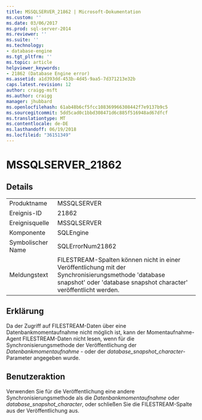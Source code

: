 ```yaml
---
title: MSSQLSERVER_21862 | Microsoft-Dokumentation
ms.custom: ''
ms.date: 03/06/2017
ms.prod: sql-server-2014
ms.reviewer: ''
ms.suite: ''
ms.technology:
- database-engine
ms.tgt_pltfrm: ''
ms.topic: article
helpviewer_keywords:
- 21862 (Database Engine error)
ms.assetid: a1d393dd-453b-4d45-9aa5-7d371213e32b
caps.latest.revision: 12
author: craigg-msft
ms.author: craigg
manager: jhubbard
ms.openlocfilehash: 61ab48b6cf5fcc108369966308442f7e9137b9c5
ms.sourcegitcommit: 5dd5cad0c1bbd308471d6c885f516948ad67dfcf
ms.translationtype: MT
ms.contentlocale: de-DE
ms.lasthandoff: 06/19/2018
ms.locfileid: "36151349"
---
```

# <a name="mssqlserver21862"></a>MSSQLSERVER_21862
    
## <a name="details"></a>Details  
  
|||  
|-|-|  
|Produktname|MSSQLSERVER|  
|Ereignis-ID|21862|  
|Ereignisquelle|MSSQLSERVER|  
|Komponente|SQLEngine|  
|Symbolischer Name|SQLErrorNum21862|  
|Meldungstext|FILESTREAM-Spalten können nicht in einer Veröffentlichung mit der Synchronisierungsmethode 'database snapshot' oder 'database snapshot character' veröffentlicht werden.|  
  
## <a name="explanation"></a>Erklärung  
 Da der Zugriff auf FILESTREAM-Daten über eine Datenbankmomentaufnahme nicht möglich ist, kann der Momentaufnahme-Agent FILESTREAM-Daten nicht lesen, wenn für die Synchronisierungsmethode der Veröffentlichung der *Datenbankmomentaufnahme* - oder der *database_snapshot_character*-Parameter angegeben wurde.  
  
## <a name="user-action"></a>Benutzeraktion  
 Verwenden Sie für die Veröffentlichung eine andere Synchronisierungsmethode als die *Datenbankmomentaufnahme* oder *database_snapshot_character*, oder schließen Sie die FILESTREAM-Spalte aus der Veröffentlichung aus.  
  
  